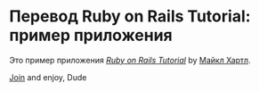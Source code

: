 # Перевод Ruby on Rails Tutorial: пример приложения

Это пример приложения
[*Ruby on Rails Tutorial*](http://railstutorial.org/)
by [Майкл Хартл](http://michaelhartl.com/).

[Join](https://floating-bastion-7992.herokuapp.com/) and enjoy, Dude



